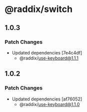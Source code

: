 # @raddix/switch

## 1.0.3

### Patch Changes

- Updated dependencies [7e4c4df]
  - @raddix/use-keyboard@1.1.1

## 1.0.2

### Patch Changes

- Updated dependencies [af76052]
  - @raddix/use-keyboard@1.1.0
